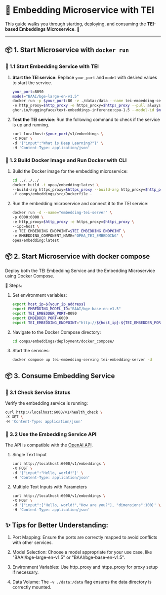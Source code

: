# 🌟 Embedding Microservice with TEI

This guide walks you through starting, deploying, and consuming the **TEI-based Embeddings Microservice**. 🚀

---

## 📦 1. Start Microservice with `docker run`

### 🔹 1.1 Start Embedding Service with TEI

1. **Start the TEI service**:
   Replace `your_port` and `model` with desired values to start the service.

   ```bash
   your_port=8090
   model="BAAI/bge-large-en-v1.5"
   docker run -p $your_port:80 -v ./data:/data --name tei-embedding-serving \
   -e http_proxy=$http_proxy -e https_proxy=$https_proxy --pull always \
   ghcr.io/huggingface/text-embeddings-inference:cpu-1.5 --model-id $model
   ```

2. **Test the TEI service**:
   Run the following command to check if the service is up and running.

   ```bash
   curl localhost:$your_port/v1/embeddings \
   -X POST \
   -d '{"input":"What is Deep Learning?"}' \
   -H 'Content-Type: application/json'
   ```

### 🔹 1.2 Build Docker Image and Run Docker with CLI

1. Build the Docker image for the embedding microservice:

   ```bash
   cd ../../../
   docker build -t opea/embedding:latest \
   --build-arg https_proxy=$https_proxy --build-arg http_proxy=$http_proxy \
   -f comps/embeddings/src/Dockerfile .
   ```

2. Run the embedding microservice and connect it to the TEI service:

   ```bash
   docker run -d --name="embedding-tei-server" \
   -p 6000:6000 \
   -e http_proxy=$http_proxy -e https_proxy=$https_proxy \
   --ipc=host \
   -e TEI_EMBEDDING_ENDPOINT=$TEI_EMBEDDING_ENDPOINT \
   -e EMBEDDING_COMPONENT_NAME="OPEA_TEI_EMBEDDING" \
   opea/embedding:latest
   ```

## 📦 2. Start Microservice with docker compose

Deploy both the TEI Embedding Service and the Embedding Microservice using Docker Compose.

🔹 Steps:

1. Set environment variables:

   ```bash
   export host_ip=${your_ip_address}
   export EMBEDDING_MODEL_ID="BAAI/bge-base-en-v1.5"
   export TEI_EMBEDDER_PORT=8090
   export EMBEDDER_PORT=6000
   export TEI_EMBEDDING_ENDPOINT="http://${host_ip}:${TEI_EMBEDDER_PORT}"
   ```

2. Navigate to the Docker Compose directory:

   ```bash
   cd comps/embeddings/deployment/docker_compose/
   ```

3. Start the services:

   ```bash
   docker compose up tei-embedding-serving tei-embedding-server -d
   ```

## 📦 3. Consume Embedding Service

### 🔹 3.1 Check Service Status

Verify the embedding service is running:

```bash
curl http://localhost:6000/v1/health_check \
-X GET \
-H 'Content-Type: application/json'
```

### 🔹 3.2 Use the Embedding Service API

The API is compatible with the [OpenAI API](https://platform.openai.com/docs/api-reference/embeddings).

1. Single Text Input

   ```bash
   curl http://localhost:6000/v1/embeddings \
   -X POST \
   -d '{"input":"Hello, world!"}' \
   -H 'Content-Type: application/json'
   ```

2. Multiple Text Inputs with Parameters

   ```bash
   curl http://localhost:6000/v1/embeddings \
   -X POST \
   -d '{"input":["Hello, world!","How are you?"], "dimensions":100}' \
   -H 'Content-Type: application/json'
   ```

## ✨ Tips for Better Understanding:

1. Port Mapping:
   Ensure the ports are correctly mapped to avoid conflicts with other services.

2. Model Selection:
   Choose a model appropriate for your use case, like "BAAI/bge-large-en-v1.5" or "BAAI/bge-base-en-v1.5".

3. Environment Variables:
   Use http_proxy and https_proxy for proxy setup if necessary.

4. Data Volume:
   The `-v ./data:/data` flag ensures the data directory is correctly mounted.
